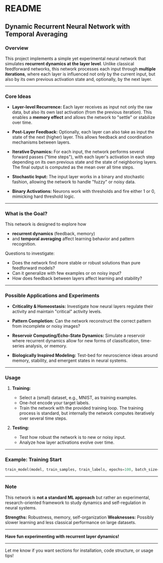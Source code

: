 # README

## Dynamic Recurrent Neural Network with Temporal Averaging

### Overview

This project implements a simple yet experimental neural network that simulates **recurrent dynamics at the layer level**. Unlike classical feedforward networks, this network processes each input through **multiple iterations**, where each layer is influenced not only by the current input, but also by its own previous activation state and, optionally, by the next layer.

---

### Core Ideas

* **Layer-level Recurrence:**
  Each layer receives as input not only the raw data, but also its own last activation (from the previous iteration). This enables a **memory effect** and allows the network to "settle" or stabilize over time.

* **Post-Layer Feedback:**
  Optionally, each layer can also take as input the state of the next (higher) layer. This allows feedback and coordination mechanisms between layers.

* **Iterative Dynamics:**
  For each input, the network performs several forward passes ("time steps"), with each layer's activation in each step depending on its own previous state and the state of neighboring layers. The final output is computed as the mean over all time steps.

* **Stochastic Input:**
  The input layer works in a binary and stochastic fashion, allowing the network to handle "fuzzy" or noisy data.

* **Binary Activations:**
  Neurons work with thresholds and fire either 1 or 0, mimicking hard threshold logic.

---

### What is the Goal?

This network is designed to explore how

* **recurrent dynamics** (feedback, memory)
* and **temporal averaging**
  affect learning behavior and pattern recognition.

Questions to investigate:

* Does the network find more stable or robust solutions than pure feedforward models?
* Can it generalize with few examples or on noisy input?
* How does feedback between layers affect learning and stability?

---

### Possible Applications and Experiments

* **Criticality & Homeostasis:**
  Investigate how neural layers regulate their activity and maintain "critical" activity levels.

* **Pattern Completion:**
  Can the network reconstruct the correct pattern from incomplete or noisy images?

* **Reservoir Computing/Echo-State Dynamics:**
  Simulate a reservoir where recurrent dynamics allow for new forms of classification, time-series analysis, or memory.

* **Biologically Inspired Modeling:**
  Test-bed for neuroscience ideas around memory, stability, and emergent states in neural systems.

---

### Usage

1. **Training:**

   * Select a (small) dataset, e.g., MNIST, as training examples.
   * One-hot encode your target labels.
   * Train the network with the provided training loop. The training process is standard, but internally the network computes iteratively over several time steps.
2. **Testing:**

   * Test how robust the network is to new or noisy input.
   * Analyze how layer activations evolve over time.

---

### Example: Training Start

```python
train_model(model, train_samples, train_labels, epochs=100, batch_size=training_size)
```

---

### Note

This network is **not a standard ML approach** but rather an experimental, research-oriented framework to study dynamics and self-regulation in neural systems.

**Strengths:** Robustness, memory, self-organization
**Weaknesses:** Possibly slower learning and less classical performance on large datasets.

---

**Have fun experimenting with recurrent layer dynamics!**

---

Let me know if you want sections for installation, code structure, or usage tips!
